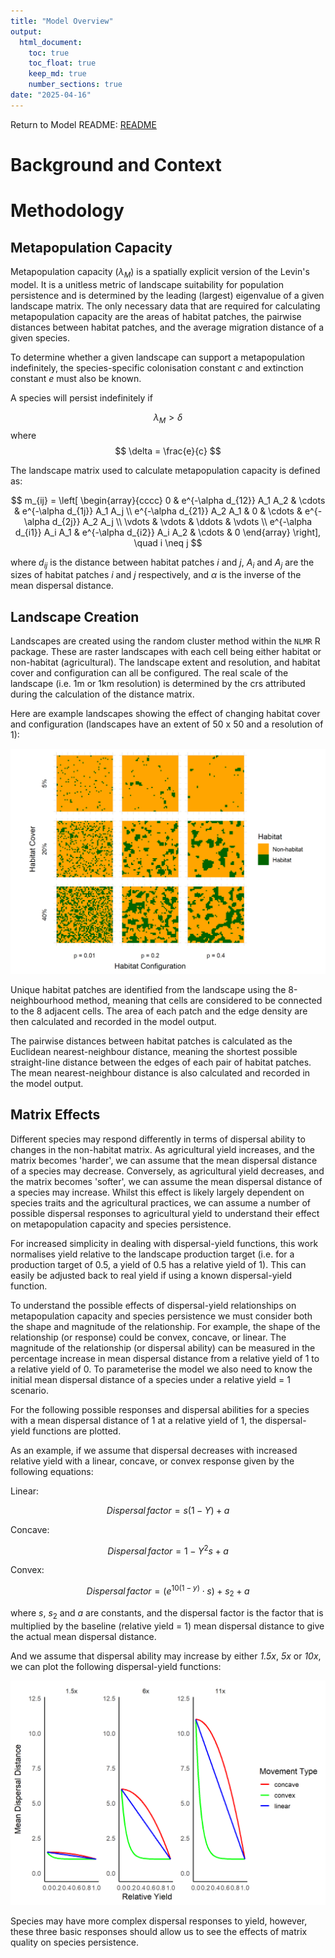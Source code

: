 ```yaml
---
title: "Model Overview"
output: 
  html_document: 
    toc: true
    toc_float: true
    keep_md: true
    number_sections: true
date: "2025-04-16"
---
```

Return to Model README: [README](https://github.com/benjhodgson/metapop_capacity_matrix/blob/main/README.md)

# Background and Context

# Methodology

## Metapopulation Capacity
Metapopulation capacity ($\lambda_{M}$) is a spatially explicit version of the Levin's model. It is a unitless metric of landscape suitability for population persistence and is determined by the leading (largest) eigenvalue of a given landscape matrix. The only necessary data that are required for calculating metapopulation capacity are the areas of habitat patches, the pairwise distances between habitat patches, and the average migration distance of a given species. 

To determine whether a given landscape can support a metapopulation indefinitely, the species-specific colonisation constant $c$ and extinction constant $e$ must also be known.

A species will persist indefinitely if

$$
\lambda_{M} > \delta
$$
where 
$$
\delta = \frac{e}{c}
$$

The landscape matrix used to calculate metapopulation capacity is defined as:

$$
m_{ij} = \left[
\begin{array}{cccc}
0 & e^{-\alpha d_{12}} A_1 A_2 & \cdots & e^{-\alpha d_{1j}} A_1 A_j \\
e^{-\alpha d_{21}} A_2 A_1 & 0 & \cdots & e^{-\alpha d_{2j}} A_2 A_j \\
\vdots & \vdots & \ddots & \vdots \\
e^{-\alpha d_{i1}} A_i A_1 & e^{-\alpha d_{i2}} A_i A_2 & \cdots & 0
\end{array}
\right], \quad i \neq j
$$

where $d_{ij}$ is the distance between habitat patches $i$ and $j$, $A_i$ and $A_j$ are the sizes of habitat patches $i$ and $j$ respectively, and $\alpha$ is the inverse of the mean dispersal distance.

## Landscape Creation
Landscapes are created using the random cluster method within the `NLMR` R package. These are raster landscapes with each cell being either habitat or non-habitat (agricultural). The landscape extent and resolution, and habitat cover and configuration can all be configured. The real scale of the landscape (i.e. 1m or 1km resolution) is determined by the crs attributed during the calculation of the distance matrix.

Here are example landscapes showing the effect of changing habitat cover and configuration (landscapes have an extent of 50 x 50 and a resolution of 1):

![](model_overview_files/figure-html/Landscapes-1.png)<!-- -->

Unique habitat patches are identified from the landscape using the 8-neighbourhood method, meaning that cells are considered to be connected to the 8 adjacent cells. The area of each patch and the edge density are then calculated and recorded in the model output. 

The pairwise distances between habitat patches is calculated as the Euclidean nearest-neighbour distance, meaning the shortest possible straight-line distance between the edges of each pair of habitat patches. The mean nearest-neighbour distance is also calculated and recorded in the model output.


## Matrix Effects

Different species may respond differently in terms of dispersal ability to changes in the non-habitat matrix. As agricultural yield increases, and the matrix becomes 'harder', we can assume that the mean dispersal distance of a species may decrease. Conversely, as agricultural yield decreases, and the matrix becomes 'softer', we can assume the mean dispersal distance of a species may increase. Whilst this effect is likely largely dependent on species traits and the agricultural practices, we can assume a number of possible dispersal responses to agricultural yield to understand their effect on metapopulation capacity and species persistence. 

For increased simplicity in dealing with dispersal-yield functions, this work normalises yield relative to the landscape production target (i.e. for a production target of 0.5, a yield of 0.5 has a relative yield of 1). This can easily be adjusted back to real yield if using a known dispersal-yield function.

To understand the possible effects of dispersal-yield relationships on metapopulation capacity and species persistence we must consider both the shape and magnitude of the relationship. For example, the shape of the relationship (or response) could be convex, concave, or linear. The magnitude of the relationship (or dispersal ability) can be measured in the percentage increase in mean dispersal distance from a relative yield of 1 to a relative yield of 0. To parameterise the model we also need to know the initial mean dispersal distance of a species under a relative yield = 1 scenario. 

For the following possible responses and dispersal abilities for a species with a mean dispersal distance of 1 at a relative yield of 1, the dispersal-yield functions are plotted. 

As an example, if we assume that dispersal decreases with increased relative yield with a linear, concave, or convex response given by the following equations:


Linear:

$$
Dispersal\, factor = s(1-Y) + a 
$$


Concave:


$$
Dispersal\, factor = 1-Y^2s +a
$$


Convex:


$$
Dispersal\, factor = (e^{10(1 - y)} \cdot s) + s_2 + a
$$


where $s$, $s_2$ and $a$ are constants, and the dispersal factor is the factor that is multiplied by the baseline (relative yield = 1) mean dispersal distance to give the actual mean dispersal distance.


And we assume that dispersal ability may increase by either *1.5x*, *5x* or *10x*, we can plot the following dispersal-yield functions:


![](model_overview_files/figure-html/Dispersal-Yield_Functions-1.png)<!-- -->

Species may have more complex dispersal responses to yield, however, these three basic responses should allow us to see the effects of matrix quality on species persistence.




